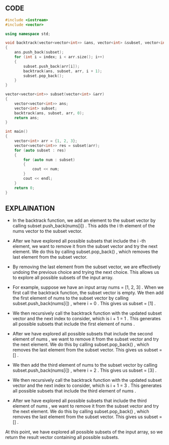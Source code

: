 ## CODE
```cpp
#include <iostream>
#include <vector>

using namespace std;

void backtrack(vector<vector<int>> &ans, vector<int> &subset, vector<int> &arr, int index)
{
    ans.push_back(subset);
    for (int i = index; i < arr.size(); i++)
    {
        subset.push_back(arr[i]);
        backtrack(ans, subset, arr, i + 1);
        subset.pop_back();
    }
}

vector<vector<int>> subset(vector<int> &arr)
{
    vector<vector<int>> ans;
    vector<int> subset;
    backtrack(ans, subset, arr, 0);
    return ans;
}

int main()
{
    vector<int> arr = {1, 2, 3};
    vector<vector<int>> res = subset(arr);
    for (auto subset : res)
    {
        for (auto num : subset)
        {
            cout << num;
        }
        cout << endl;
    }
    return 0;
}
```
## EXPLAINATION
* In the backtrack function, we add an element to the subset vector by calling subset push_back(nums[i]) . This adds the i th element of the nums vector to the subset vector.

* After we have explored all possible subsets that include the  i -th element, we want to remove it from the  subset  vector and try the next element. We do this by calling  subset.pop_back() , which removes the last element from the  subset  vector.

* By removing the last element from the  subset  vector, we are effectively undoing the previous choice and trying the next choice. This allows us to explore all possible subsets of the input array.

* For example, suppose we have an input array  nums = [1, 2, 3] . When we first call the  backtrack  function, the  subset  vector is empty. We then add the first element of  nums  to the  subset  vector by calling  subset.push_back(nums[i]) , where  i = 0 . This gives us  subset = [1] .

* We then recursively call the  backtrack  function with the updated  subset  vector and the next index to consider, which is  i + 1 = 1 . This generates all possible subsets that include the first element of  nums .

* After we have explored all possible subsets that include the second element of  nums , we want to remove it from the  subset  vector and try the next element. We do this by calling  subset.pop_back() , which removes the last element from the  subset  vector. This gives us  subset = [] .
*  We then add the third element of  nums  to the  subset  vector by calling  subset.push_back(nums[i]) , where  i = 2 . This gives us  subset = [3] .
*  We then recursively call the  backtrack  function with the updated  subset  vector and the next index to consider, which is  i + 1 = 3 . This generates all possible subsets that include the third element of  nums . 
* After we have explored all possible subsets that include the third element of  nums , we want to remove it from the  subset  vector and try the next element. We do this by calling  subset.pop_back() , which removes the last element from the  subset  vector. This gives us  subset = [] . 
 
At this point, we have explored all possible subsets of the input array, so we return the result vector containing all possible subsets.